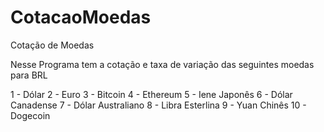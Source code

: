 # CotacaoMoedas
Cotação de Moedas

Nesse Programa tem a cotação e taxa de variação das seguintes moedas para BRL

1 - Dólar
2 - Euro
3 - Bitcoin
4 - Ethereum
5 - Iene Japonês
6 - Dólar Canadense
7 - Dólar Australiano
8 - Libra Esterlina
9 - Yuan Chinês
10 - Dogecoin
